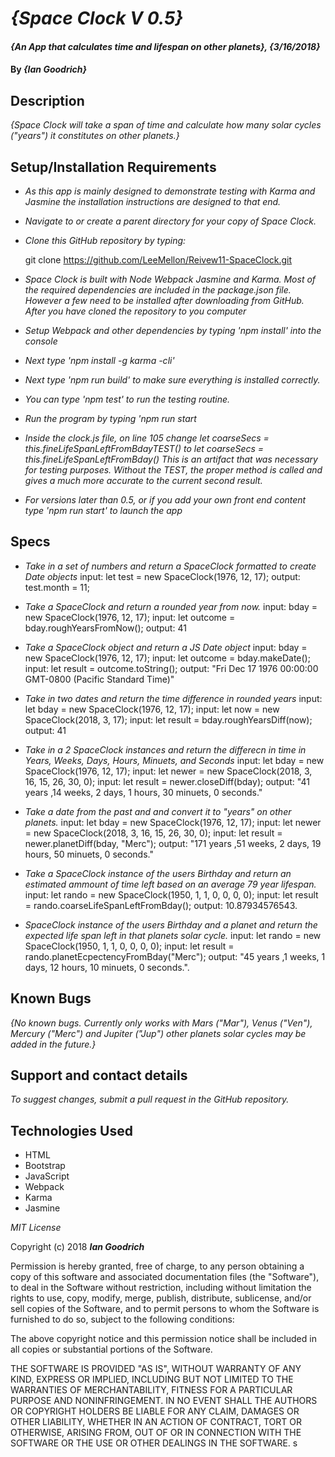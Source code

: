 # _{Space Clock V 0.5}_

#### _{An App that calculates time and lifespan on other planets}, {3/16/2018}_

#### By _**{Ian Goodrich}**_

## Description

_{Space Clock will take a span of time and calculate how many solar cycles ("years") it constitutes on other planets.}_

## Setup/Installation Requirements

* _As this app is mainly designed to demonstrate testing with Karma and Jasmine the installation instructions are designed to that end._

* _Navigate to or create a parent directory for your copy of Space Clock._

* _Clone this GitHub repository by typing:_

  git clone https://github.com/LeeMellon/Reivew11-SpaceClock.git


* _Space Clock is built with Node Webpack Jasmine and Karma. Most of the required dependencies are included in the package.json file. However a few need to be installed after downloading from GitHub. After you have cloned the repository to you computer_

* _Setup Webpack and other dependencies by typing 'npm install' into the console_

* _Next type 'npm install -g karma -cli'_

* _Next type 'npm run build' to make sure everything is installed correctly._

* _You can type 'npm test' to run the testing routine._

* _Run the program by typing 'npm run start_

* _Inside the clock.js file, on line 105 change
    let coarseSecs = this.fineLifeSpanLeftFromBdayTEST()
 to let coarseSecs = this.fineLifeSpanLeftFromBday()
    This is an artifact that was necessary for testing purposes. Without the TEST, the proper method is called and gives a much more accurate to the current second result._

* _For versions later than 0.5, or if you add your own front end content type 'npm run start' to launch the app_

## Specs

* _Take in a set of numbers and return a SpaceClock formatted to create Date objects_
    input: let test = new SpaceClock(1976, 12, 17);
    output: test.month = 11;

* _Take a SpaceClock and return a rounded year from now._
    input: bday = new SpaceClock(1976, 12, 17);
    input: let outcome = bday.roughYearsFromNow();
    output: 41

* _Take a SpaceClock object and return a JS Date object_
    input: bday = new SpaceClock(1976, 12, 17);
    input: let outcome = bday.makeDate();
    input: let result = outcome.toString();
    output: "Fri Dec 17 1976 00:00:00 GMT-0800 (Pacific Standard Time)"

* _Take in two dates and return the time difference in rounded years_
    input: let bday = new SpaceClock(1976, 12, 17);
    input: let now = new SpaceClock(2018, 3, 17);
    input: let result = bday.roughYearsDiff(now);
    output: 41

* _Take in a 2 SpaceClock instances and return the differecn in time in Years, Weeks, Days, Hours, Minuets, and Seconds_
    input: let bday = new SpaceClock(1976, 12, 17);
    input: let newer = new SpaceClock(2018, 3, 16, 15, 26, 30, 0);
    input: let result = newer.closeDiff(bday);
    output: "41 years ,14  weeks, 2 days, 1 hours, 30 minuets, 0 seconds."


* _Take a date from the past and and convert it to "years" on other planets._
    input: let bday = new SpaceClock(1976, 12, 17);
    input: let newer = new SpaceClock(2018, 3, 16, 15, 26, 30, 0);
    input: let result = newer.planetDiff(bday, "Merc");
    output: "171 years ,51  weeks, 2 days, 19 hours, 50 minuets, 0 seconds."

* _Take a SpaceClock instance of the users Birthday and return an estimated ammount of time left based on an average 79 year lifespan._
    input: let rando = new SpaceClock(1950, 1, 1, 0, 0, 0, 0);
    input: let result = rando.coarseLifeSpanLeftFromBday();
    output: 10.87934576543.

* _SpaceClock instance of the users Birthday and a planet and return the expected life span left in that planets solar cycle._
      input: let rando = new SpaceClock(1950, 1, 1, 0, 0, 0, 0);
      input: let result = rando.planetEcpectencyFromBday("Merc");
      output: "45 years ,1  weeks, 1 days, 12 hours, 10 minuets, 0 seconds.".
## Known Bugs

_{No known bugs. Currently only works with Mars ("Mar"), Venus ("Ven"), Mercury ("Merc") and Jupiter ("Jup") other planets solar cycles may be added in the future.}_

## Support and contact details


_To suggest changes, submit a pull request in the GitHub repository._

## Technologies Used

* HTML
* Bootstrap
* JavaScript
* Webpack
* Karma
* Jasmine


*MIT License*

Copyright (c) 2018 **_Ian Goodrich_**

Permission is hereby granted, free of charge, to any person obtaining a copy
of this software and associated documentation files (the "Software"), to deal
in the Software without restriction, including without limitation the rights
to use, copy, modify, merge, publish, distribute, sublicense, and/or sell
copies of the Software, and to permit persons to whom the Software is
furnished to do so, subject to the following conditions:

The above copyright notice and this permission notice shall be included in all
copies or substantial portions of the Software.

THE SOFTWARE IS PROVIDED "AS IS", WITHOUT WARRANTY OF ANY KIND, EXPRESS OR
IMPLIED, INCLUDING BUT NOT LIMITED TO THE WARRANTIES OF MERCHANTABILITY,
FITNESS FOR A PARTICULAR PURPOSE AND NONINFRINGEMENT. IN NO EVENT SHALL THE
AUTHORS OR COPYRIGHT HOLDERS BE LIABLE FOR ANY CLAIM, DAMAGES OR OTHER
LIABILITY, WHETHER IN AN ACTION OF CONTRACT, TORT OR OTHERWISE, ARISING FROM,
OUT OF OR IN CONNECTION WITH THE SOFTWARE OR THE USE OR OTHER DEALINGS IN THE
SOFTWARE.
s
